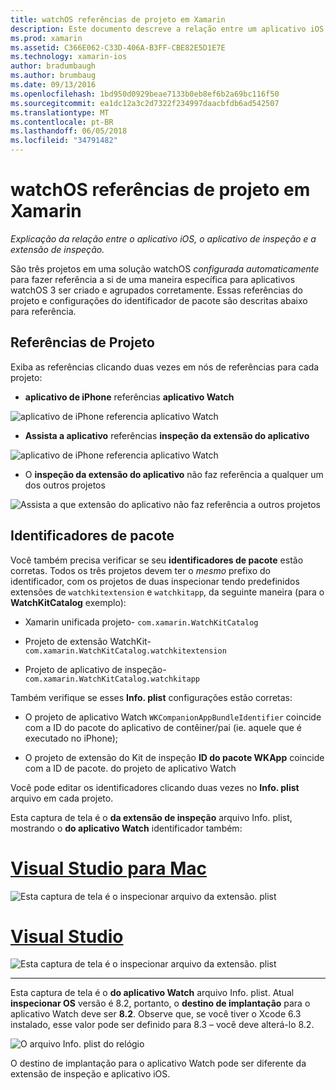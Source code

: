 ```yaml
---
title: watchOS referências de projeto em Xamarin
description: Este documento descreve a relação entre um aplicativo iOS, um aplicativo de inspeção e uma extensão de aplicativo de inspeção. Ele aborda as referências do projeto e pacote de identificadores.
ms.prod: xamarin
ms.assetid: C366E062-C33D-406A-B3FF-CBE82E5D1E7E
ms.technology: xamarin-ios
author: bradumbaugh
ms.author: brumbaug
ms.date: 09/13/2016
ms.openlocfilehash: 1bd950d0929beae7133b0eb8ef6b2a69bc116f50
ms.sourcegitcommit: ea1dc12a3c2d7322f234997daacbfdb6ad542507
ms.translationtype: MT
ms.contentlocale: pt-BR
ms.lasthandoff: 06/05/2018
ms.locfileid: "34791482"
---
```

# <a name="watchos-project-references-in-xamarin"></a>watchOS referências de projeto em Xamarin

_Explicação da relação entre o aplicativo iOS, o aplicativo de inspeção e a extensão de inspeção._

São três projetos em uma solução watchOS *configurada automaticamente* para fazer referência a si de uma maneira específica para aplicativos watchOS 3 ser criado e agrupados corretamente. Essas referências do projeto e configurações do identificador de pacote são descritas abaixo para referência.

## <a name="project-references"></a>Referências de Projeto

Exiba as referências clicando duas vezes em nós de referências para cada projeto:

- **aplicativo de iPhone** referências **aplicativo Watch**

![](project-references-images/catalog-reference1.png "aplicativo de iPhone referencia aplicativo Watch")

- **Assista a aplicativo** referências **inspeção da extensão do aplicativo**

![](project-references-images/catalog-reference2.png "aplicativo de iPhone referencia aplicativo Watch")


 - O **inspeção da extensão do aplicativo** não faz referência a qualquer um dos outros projetos

![](project-references-images/catalog-reference3.png "Assista a que extensão do aplicativo não faz referência a outros projetos")



## <a name="bundle-identifiers"></a>Identificadores de pacote

Você também precisa verificar se seu **identificadores de pacote** estão corretas.
Todos os três projetos devem ter o *mesmo* prefixo do identificador, com os projetos de duas inspecionar tendo predefinidos extensões de `watchkitextension` e `watchkitapp`, da seguinte maneira (para o **WatchKitCatalog** exemplo):

 - Xamarin unificada projeto- `com.xamarin.WatchKitCatalog`

 - Projeto de extensão WatchKit- `com.xamarin.WatchKitCatalog.watchkitextension`

 - Projeto de aplicativo de inspeção- `com.xamarin.WatchKitCatalog.watchkitapp`

Também verifique se esses **Info. plist** configurações estão corretas:

 - O projeto de aplicativo Watch `WKCompanionAppBundleIdentifier` coincide com a ID do pacote do aplicativo de contêiner/pai (ie. aquele que é executado no iPhone);

 - O projeto de extensão do Kit de inspeção **ID do pacote WKApp** coincide com a ID de pacote. do projeto de aplicativo Watch

Você pode editar os identificadores clicando duas vezes no **Info. plist** arquivo em cada projeto.

Esta captura de tela é o **da extensão de inspeção** arquivo Info. plist, mostrando o **do aplicativo Watch** identificador também:

# <a name="visual-studio-for-mactabvsmac"></a>[Visual Studio para Mac](#tab/vsmac)
    
![](project-references-images/infoplist-extension.png "Esta captura de tela é o inspecionar arquivo da extensão. plist")

# <a name="visual-studiotabvswin"></a>[Visual Studio](#tab/vswin)
    
![](project-references-images/infoplist-extension-vs.png "Esta captura de tela é o inspecionar arquivo da extensão. plist")

-----

Esta captura de tela é o **do aplicativo Watch** arquivo Info. plist.
Atual **inspecionar OS** versão é 8.2, portanto, o **destino de implantação** para o aplicativo Watch deve ser **8.2**. Observe que, se você tiver o Xcode 6.3 instalado, esse valor pode ser definido para 8.3 – você deve alterá-lo 8.2.

![](project-references-images/infoplist-watchapp.png "O arquivo Info. plist do relógio")

O destino de implantação para o aplicativo Watch pode ser diferente da extensão de inspeção e aplicativo iOS.

